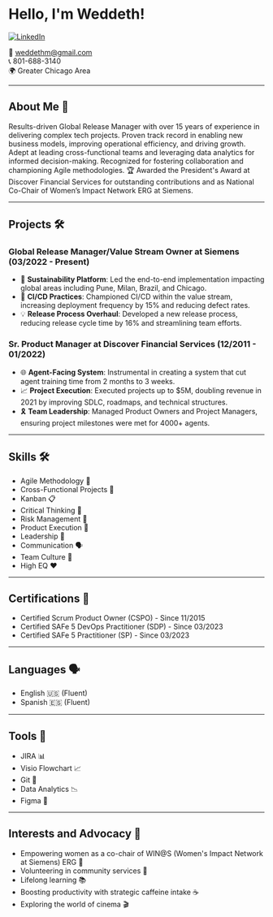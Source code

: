 # Hello, I'm Weddeth!

[![LinkedIn](https://img.shields.io/badge/LinkedIn-Weddeth-blue)](https://linkedin.com/in/weddeth)

📧 weddethm@gmail.com  
📞 801-688-3140  
🌍 Greater Chicago Area

---

## About Me 🌟

Results-driven Global Release Manager with over 15 years of experience in delivering complex tech projects. Proven track record in enabling new business models, improving operational efficiency, and driving growth. Adept at leading cross-functional teams and leveraging data analytics for informed decision-making. Recognized for fostering collaboration and championing Agile methodologies. 🏆 Awarded the President's Award at Discover Financial Services for outstanding contributions and as National Co-Chair of Women’s Impact Network ERG at Siemens.

---

## Projects 🛠️

### Global Release Manager/Value Stream Owner at Siemens (03/2022 - Present)

- 🎯 **Sustainability Platform**: Led the end-to-end implementation impacting global areas including Pune, Milan, Brazil, and Chicago.
- 🚀 **CI/CD Practices**: Championed CI/CD within the value stream, increasing deployment frequency by 15% and reducing defect rates.
- 💡 **Release Process Overhaul**: Developed a new release process, reducing release cycle time by 16% and streamlining team efforts.

### Sr. Product Manager at Discover Financial Services (12/2011 - 01/2022)

- 🌐 **Agent-Facing System**: Instrumental in creating a system that cut agent training time from 2 months to 3 weeks.
- 📈 **Project Execution**: Executed projects up to $5M, doubling revenue in 2021 by improving SDLC, roadmaps, and technical structures.
- 🎗️ **Team Leadership**: Managed Product Owners and Project Managers, ensuring project milestones were met for 4000+ agents.

---

## Skills 🛠️

- Agile Methodology 🔄
- Cross-Functional Projects 🤝
- Kanban 📋
- Critical Thinking 💭
- Risk Management 🚦
- Product Execution 🚀
- Leadership 🌟
- Communication 🗣️
- Team Culture 🏅
- High EQ ❤️

---

## Certifications 📜

- Certified Scrum Product Owner (CSPO) - Since 11/2015
- Certified SAFe 5 DevOps Practitioner (SDP) - Since 03/2023
- Certified SAFe 5 Practitioner (SP) - Since 03/2023

---

## Languages 🗣️

- English 🇺🇸 (Fluent)
- Spanish 🇪🇸 (Fluent)

---

## Tools 🧰

- JIRA 📊
- Visio Flowchart 📈
- Git 🐙
- Data Analytics 📉
- Figma 🎨

---

## Interests and Advocacy 🌱

- Empowering women as a co-chair of WIN@S (Women's Impact Network at Siemens) ERG 💪
- Volunteering in community services 🤲
- Lifelong learning 📚
- Boosting productivity with strategic caffeine intake ☕
- Exploring the world of cinema 🎬
